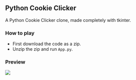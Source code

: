 ## Python Cookie Clicker
A Python Cookie Clicker clone, made completely with tkinter.  

### How to play
- First download the code as a zip.
- Unzip the zip and run `App.py`.

### Preview
![](https://benny.pink/raw/gkei2dd2.gif)
